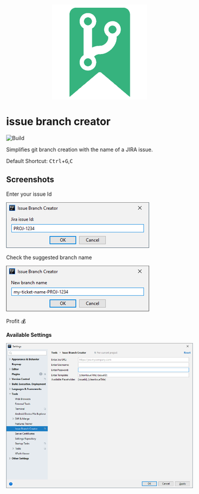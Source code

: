 <p align="center">
  <img src=".github/logo.png" width="256" height="256" />
</p>

# issue branch creator

![Build](https://github.com/FelixHaller/issue-branch-creator/workflows/Build/badge.svg)

<!-- Plugin description -->
Simplifies git branch creation with the name of a JIRA issue.
<!-- Plugin description end -->

Default Shortcut: <kbd>Ctrl</kbd>+<kbd>G</kbd>,<kbd>C</kbd>

## Screenshots

Enter your issue Id

![Enter your issue Id](.github/issue-id-dialog.png)

Check the suggested branch name

![Check the suggested branch name](.github/branch-dialog.png)

Profit 💰

**Available Settings**

![Settings](.github/settings.png)
